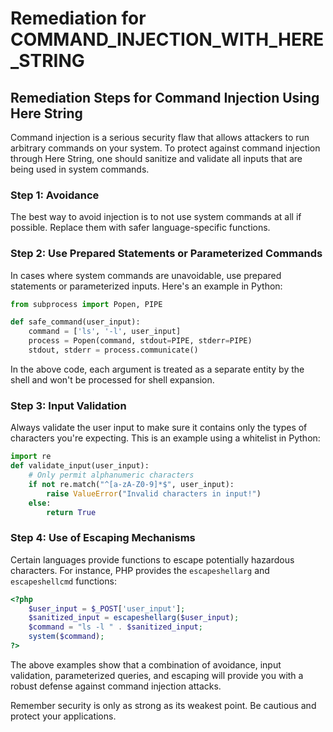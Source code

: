 # Remediation for COMMAND_INJECTION_WITH_HERE_STRING

## Remediation Steps for Command Injection Using Here String

Command injection is a serious security flaw that allows attackers to run arbitrary commands on your system. To protect against command injection through Here String, one should sanitize and validate all inputs that are being used in system commands.

### Step 1: Avoidance

The best way to avoid injection is to not use system commands at all if possible. Replace them with safer language-specific functions.

### Step 2: Use Prepared Statements or Parameterized Commands

In cases where system commands are unavoidable, use prepared statements or parameterized inputs. Here's an example in Python:

```python
from subprocess import Popen, PIPE 

def safe_command(user_input): 
    command = ['ls', '-l', user_input] 
    process = Popen(command, stdout=PIPE, stderr=PIPE)
    stdout, stderr = process.communicate()
```
In the above code, each argument is treated as a separate entity by the shell and won't be processed for shell expansion.

### Step 3: Input Validation

Always validate the user input to make sure it contains only the types of characters you're expecting. This is an example using a whitelist in Python:

```python
import re
def validate_input(user_input): 
    # Only permit alphanumeric characters
    if not re.match("^[a-zA-Z0-9]*$", user_input):
        raise ValueError("Invalid characters in input!")
    else:
        return True
```

### Step 4: Use of Escaping Mechanisms 

Certain languages provide functions to escape potentially hazardous characters. For instance, PHP provides the `escapeshellarg` and `escapeshellcmd` functions:

```php
<?php
    $user_input = $_POST['user_input'];
    $sanitized_input = escapeshellarg($user_input);
    $command = "ls -l " . $sanitized_input;
    system($command);
?>
```

The above examples show that a combination of avoidance, input validation, parameterized queries, and escaping will provide you with a robust defense against command injection attacks. 

Remember security is only as strong as its weakest point. Be cautious and protect your applications.